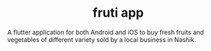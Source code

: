 # <center> fruti app </center>

A flutter application for both Android and iOS to buy fresh fruits and vegetables of different variety sold by a local business in Nashik. 

